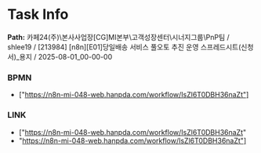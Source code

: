 # Task Info

**Path:** 카페24(주)\본사사업장\[CG]MI본부\고객성장센터\시너지그룹\PnP팀 / shlee19 / [213984] [n8n][E01]당일배송 서비스 풀오토 추진 운영 스프레드시트(신청서)_용지 / 2025-08-01_00-00-00

### BPMN
- ["https://n8n-mi-048-web.hanpda.com/workflow/IsZl6T0DBH36naZt"]

### LINK
- ["https://n8n-mi-048-web.hanpda.com/workflow/IsZl6T0DBH36naZt"
- "https://n8n-mi-048-web.hanpda.com/workflow/IsZl6T0DBH36naZt"]

